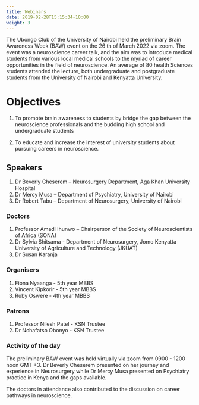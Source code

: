 ```yaml
---
title: Webinars
date: 2019-02-28T15:15:34+10:00
weight: 3
---
```


The Ubongo Club of the University of Nairobi held the preliminary Brain Awareness Week
(BAW) event on the 26 th of March 2022 via zoom. The event was a neuroscience career
talk, and the aim was to introduce medical students from various local medical schools to
the myriad of career opportunities in the field of neuroscience.
An average of 80 health Sciences students attended the lecture, both undergraduate and
postgraduate students from the University of Nairobi and Kenyatta University.


# Objectives
1. To promote brain awareness to students by bridge the gap between the neuroscience
professionals and the budding high school and undergraduate students

2. To educate and increase the interest of university students about pursuing careers in
neuroscience.

## Speakers
1. Dr Beverly Cheserem – Neurosurgery Department, Aga Khan
University Hospital
2. Dr Mercy Musa – Department of Psychiatry, University of Nairobi
3. Dr Robert Tabu – Department of Neurosurgery, University of Nairobi

### Doctors
1. Professor Amadi Ihunwo – Chairperson of the Society of Neuroscientists
of Africa (SONA)
2. Dr Sylvia Shitsama - Department of Neurosurgery, Jomo Kenyatta University
of Agriculture and Technology (JKUAT)
3. Dr Susan Karanja

### Organisers
1. Fiona Nyaanga - 5th year MBBS
2. Vincent Kipkorir - 5th year MBBS
3. Ruby Oswere - 4th year MBBS

### Patrons
1. Professor Nilesh Patel - KSN Trustee
2. Dr Nchafatso Obonyo - KSN Trustee

### Activity of the day
The preliminary BAW event was held virtually via zoom from 0900 - 1200 noon GMT +3.
Dr Beverly Cheserem presented on her journey and experience in Neurosurgery while
Dr Mercy Musa presented on Psychiatry practice in Kenya and the gaps available.

The doctors in attendance also contributed to the discussion on career pathways in
neuroscience.
